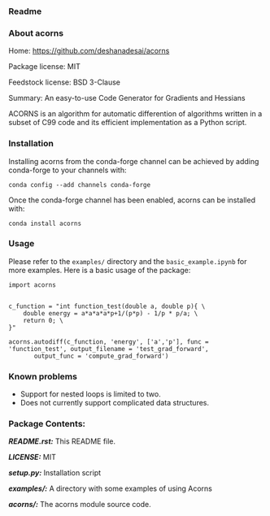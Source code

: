 ### Readme


### About acorns

Home: https://github.com/deshanadesai/acorns

Package license: MIT

Feedstock license: BSD 3-Clause

Summary: An easy-to-use Code Generator for Gradients and Hessians

ACORNS is an algorithm for automatic differention of algorithms written in a subset of C99 code and its efficient implementation as a Python script.

### Installation

Installing acorns from the conda-forge channel can be achieved by adding conda-forge to your channels with:

`conda config --add channels conda-forge`

Once the conda-forge channel has been enabled, acorns can be installed with:

`conda install acorns`

### Usage

Please refer to the `examples/` directory and the `basic_example.ipynb` for more examples. Here is a basic usage of the package:


```
import acorns

    
c_function = "int function_test(double a, double p){ \
    double energy = a*a*a*a*p+1/(p*p) - 1/p * p/a; \
    return 0; \
}"

acorns.autodiff(c_function, 'energy', ['a','p'], func = 'function_test', output_filename = 'test_grad_forward',
       output_func = 'compute_grad_forward')
```


### Known problems

- Support for nested loops is limited to two.
- Does not currently support complicated data structures.

### Package Contents:

***README.rst:***
  This README file.
  
***LICENSE:***
  MIT
  
***setup.py:***
  Installation script
  
***examples/:***
  A directory with some examples of using Acorns
  
***acorns/:***
  The acorns module source code.
  



